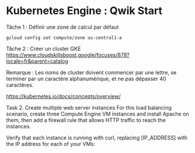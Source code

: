 # Kubernetes Engine : Qwik Start

Tâche 1 : Définir une zone de calcul par défaut

`gcloud config set compute/zone us-central1-a`

Tâche 2 : Créer un cluster GKE
https://www.cloudskillsboost.google/focuses/878?locale=fr&parent=catalog

Remarque : Les noms de cluster doivent commencer par une lettre, se terminer par un caractère alphanumérique, et ne pas dépasser 40 caractères.

https://kubernetes.io/docs/concepts/overview/

Task 2. Create multiple web server instances
For this load balancing scenario, create three Compute Engine VM instances and install Apache on them, then add a firewall rule that allows HTTP traffic to reach the instances.

Verify that each instance is running with curl, replacing [IP_ADDRESS] with the IP address for each of your VMs: